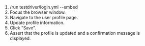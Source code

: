 1. /run testdriver/login.yml --embed
2. Focus the browser window.
3. Navigate to the user profile page.
4. Update profile information.
5. Click "Save".
6. Assert that the profile is updated and a confirmation message is displayed.